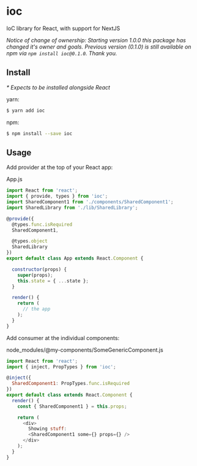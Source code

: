 # ioc

IoC library for React, with support for NextJS

*Notice of change of ownership: Starting version 1.0.0 this package has changed it's owner and goals. Previous version (0.1.0) is still available on npm via `npm install ioc@0.1.0`. Thank you.*

## Install

_* Expects to be installed alongside React_

yarn:
```sh
$ yarn add ioc
```

npm:
```sh
$ npm install --save ioc
```

## Usage

Add provider at the top of your React app:

App.js
```js
import React from 'react';
import { provide, types } from 'ioc';
import SharedComponent1 from './components/SharedComponent1';
import SharedLibrary from './lib/SharedLibrary';

@provide({
  @types.func.isRequired
  SharedComponent1,

  @types.object
  SharedLibrary
})
export default class App extends React.Component {

  constructor(props) {
    super(props);
    this.state = { ...state };
  }

  render() {
    return (
      // the app
    );
  }
}
```

Add consumer at the individual components:

node_modules/@my-components/SomeGenericComponent.js
```js
import React from 'react';
import { inject, PropTypes } from 'ioc';

@inject({
  SharedComponent1: PropTypes.func.isRequired
})
export default class extends React.Component {
  render() {
    const { SharedComponent1 } = this.props;

    return (
      <div>
        Showing stuff:
        <SharedComponent1 some={} props={} />
      </div>
    );
  }
}
```
